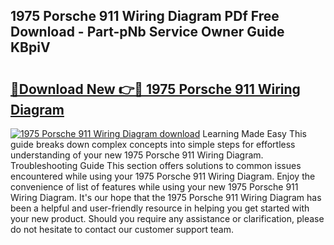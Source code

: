 ## 1975 Porsche 911 Wiring Diagram PDf Free Download - Part-pNb Service Owner Guide KBpiV

# <h2><a href="http://dfsmhq.blite.top/?on=1975+Porsche+911+Wiring+Diagram">🔗Download New 👉🔴 1975 Porsche 911 Wiring Diagram</a></h2>

[![1975 Porsche 911 Wiring Diagram download](https://i.imgur.com/lujVjoI.png)](http://dfsmhq.blite.top/?on=1975+Porsche+911+Wiring+Diagram)
Learning Made Easy This guide breaks down complex concepts into simple steps for effortless understanding of your new 1975 Porsche 911 Wiring Diagram. Troubleshooting Guide This section offers solutions to common issues encountered while using your 1975 Porsche 911 Wiring Diagram. Enjoy the convenience of list of features while using your new 1975 Porsche 911 Wiring Diagram. It's our hope that the 1975 Porsche 911 Wiring Diagram has been a helpful and user-friendly resource in helping you get started with your new product. Should you require any assistance or clarification, please do not hesitate to contact our customer support team.
